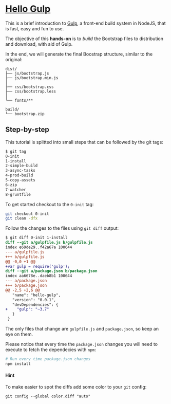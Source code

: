 [Hello Gulp](https://speakerdeck.com/hilios/hello-gulp)
============

This is a brief introduction to [Gulp](http://gulpjs.com/), a front-end build system in NodeJS, that is fast, easy and fun to use.

The objective of this **hands-on** is to *build* the Bootstrap files to distribution and download, with aid of Gulp.

In the end, we will generate the final Boostrap structure, similar to the original:

```
dist/
├── js/bootstrap.js
├── js/bootstrap.min.js
│
├── css/bootstrap.css
├── css/bootstrap.less
│
└── fonts/**

build/
└── bootstrap.zip
```

Step-by-step
------------

This tutorial is splitted into small steps that can be followed by the git tags:

```sh
$ git tag
0-init
1-install
2-simple-build
3-async-tasks
4-prod-build
5-copy-assets
6-zip
7-watcher
8-gruntfile
```

To get started checkout to the `0-init` tag:

```sh
git checkout 0-init
git clean -dfx
```

Follow the changes to the files using `git diff` output:

```diff
$ git diff 0-init 1-install
diff --git a/gulpfile.js b/gulpfile.js
index e69de29..f42a67a 100644
--- a/gulpfile.js
+++ b/gulpfile.js
@@ -0,0 +1 @@
+var gulp = require('gulp');
diff --git a/package.json b/package.json
index aa6678e..daeb8b1 100644
--- a/package.json
+++ b/package.json
@@ -2,5 +2,6 @@
   "name": "hello-gulp",
   "version": "0.0.1",
   "devDependencies": {
+    "gulp": "~3.7"
   }
 }
```

The only files that change are `gulpfile.js` and `package.json`, so keep an eye on them.

Please notice that every time the `package.json` changes you will need to execute to fetch the dependecies with `npm`:

```sh
# Run every time package.json changes
npm install
```

#### Hint

To make easier to spot the diffs add some color to your `git` config:

```
git config --global color.diff "auto"
```
